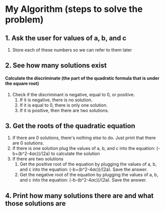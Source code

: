 # My Algorithm (steps to solve the problem)

## 1. Ask the user for values of a, b, and c
1. Store each of these numbers so we can refer to them later
## 2. See how many solutions exist
#### Calculate the discriminate (the part of the quadratic formula that is under the square root)
1. Check if the discriminant is negative, equal to 0, or positive.
    1. If it is negative, there is no solution.
    2. If it is equal to 0, there is only one solution.
    3. If it is positive, then there are two solutions.
## 3. Get the roots of the quadratic equation
1. If there are 0 solutions, there's nothing else to do. Just print that there are 0 solutions.
2. If there is one solution plug the values of a, b, and c into the equation: (-b+(b^2-4*a*c))/(2a) to calculate the solution
3. If there are two solutions
    1. Get the positive root of the equation by plugging the values of a, b, and c into the equation: (-b+(b^2-4*a*c))/(2a). Save the answer.
    2. Get the negative root of the equation by plugging the values of a, b, and c into the equation: (-b-(b^2-4*a*c))/(2a). Save the answer.

## 4. Print how many solutions there are and what those solutions are